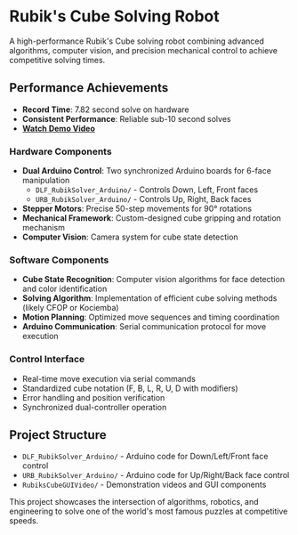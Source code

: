 # Rubik's Cube Solving Robot

A high-performance Rubik's Cube solving robot combining advanced algorithms, computer vision, and precision mechanical control to achieve competitive solving times.

## Performance Achievements
- **Record Time**: 7.82 second solve on hardware
- **Consistent Performance**: Reliable sub-10 second solves
- **[Watch Demo Video](https://youtu.be/ljCj2J3jsT0)**

### Hardware Components
- **Dual Arduino Control**: Two synchronized Arduino boards for 6-face manipulation
  - `DLF_RubikSolver_Arduino/` - Controls Down, Left, Front faces
  - `URB_RubikSolver_Arduino/` - Controls Up, Right, Back faces
- **Stepper Motors**: Precise 50-step movements for 90° rotations
- **Mechanical Framework**: Custom-designed cube gripping and rotation mechanism
- **Computer Vision**: Camera system for cube state detection

### Software Components
- **Cube State Recognition**: Computer vision algorithms for face detection and color identification
- **Solving Algorithm**: Implementation of efficient cube solving methods (likely CFOP or Kociemba)
- **Motion Planning**: Optimized move sequences and timing coordination
- **Arduino Communication**: Serial communication protocol for move execution

### Control Interface
- Real-time move execution via serial commands
- Standardized cube notation (F, B, L, R, U, D with modifiers)
- Error handling and position verification
- Synchronized dual-controller operation

## Project Structure

- `DLF_RubikSolver_Arduino/` - Arduino code for Down/Left/Front face control
- `URB_RubikSolver_Arduino/` - Arduino code for Up/Right/Back face control  
- `RubiksCubeGUIVideo/` - Demonstration videos and GUI components

This project showcases the intersection of algorithms, robotics, and engineering to solve one of the world's most famous puzzles at competitive speeds.

